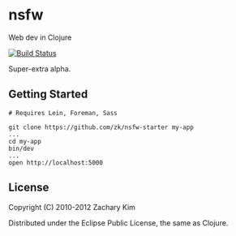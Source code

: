 # nsfw

Web dev in Clojure

[![Build Status](https://travis-ci.org/zkim/nsfw.png)](https://travis-ci.org/zkim/nsfw)

Super-extra alpha.

## Getting Started

```shell
# Requires Lein, Foreman, Sass

git clone https://github.com/zk/nsfw-starter my-app
...
cd my-app
bin/dev
...
open http://localhost:5000

```

## License

Copyright (C) 2010-2012 Zachary Kim

Distributed under the Eclipse Public License, the same as Clojure.
